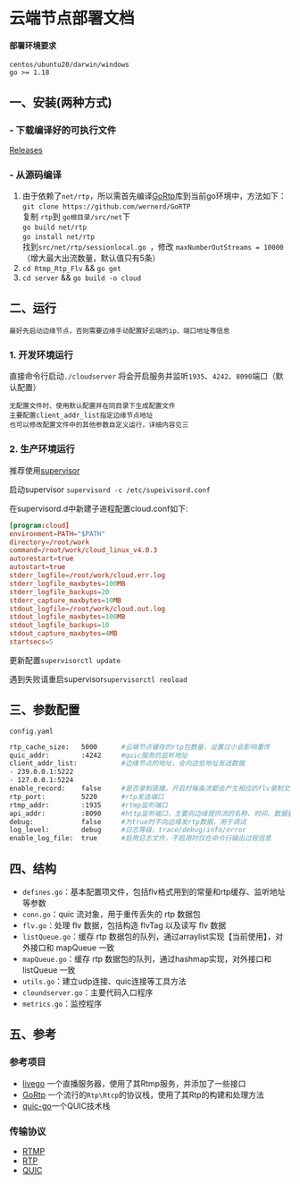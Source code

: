 # 云端节点部署文档

#### 部署环境要求

    centos/ubuntu20/darwin/windows
    go >= 1.18



## 一、安装(两种方式)

### - 下载编译好的可执行文件
[Releases](https://github.com/NOMADxzy/Rtp_Http_Flv/releases)

### - 从源码编译

1. 由于依赖了`net/rtp`，所以需首先编译[GoRtp](https://github.com/wernerd/GoRTP)库到当前go环境中，方法如下：<br/>
   `git clone https://github.com/wernerd/GoRTP` <br/>
   复制 `rtp`到 `go根目录/src/net`下 <br/>
   `go build net/rtp` <br/>
   `go install net/rtp`<br/>
   找到`src/net/rtp/sessionlocal.go `，修改 `maxNumberOutStreams = 10000`（增大最大出流数量，默认值只有5条）
2. `cd Rtmp_Rtp_Flv` && `go get`
3. `cd server` && `go build -o cloud`



## 二、运行

    最好先启动边缘节点，否则需要边缘手动配置好云端的ip、端口地址等信息

### 1. 开发环境运行

直接命令行启动`./cloudserver` 将会开启服务并监听`1935`、`4242`、`8090`端口（默认配置） <br/>

    无配置文件时、使用默认配置并在同目录下生成配置文件
    主要配置client_addr_list指定边缘节点地址
    也可以修改配置文件中的其他参数自定义运行，详细内容见三

### 2. 生产环境运行

推荐使用[supervisor](https://zhuanlan.zhihu.com/p/147305277) 

启动supervisor `supervisord -c /etc/supeivisord.conf`  

在supervisord.d中新建子进程配置cloud.conf如下:  
```conf
[program:cloud]
environment=PATH="$PATH"
directory=/root/work
command=/root/work/cloud_linux_v4.0.3
autorestart=true
autostart=true
stderr_logfile=/root/work/cloud.err.log
stderr_logfile_maxbytes=100MB
stderr_logfile_backups=20
stderr_capture_maxbytes=10MB
stdout_logfile=/root/work/cloud.out.log
stdout_logfile_maxbytes=100MB
stdout_logfile_backups=10
stdout_capture_maxbytes=4MB
startsecs=5
```

更新配置`supervisorctl update`  

遇到失败请重启supervisor`supervisorctl reoload`

## 三、参数配置
`config.yaml`

```bash
rtp_cache_size:   5000      #云端节点缓存的rtp包数量，设置过小会影响重传
quic_addr:        :4242     #quic服务的监听地址
client_addr_list:           #边缘节点的地址，会向这些地址发送数据
- 239.0.0.1:5222
- 127.0.0.1:5224
enable_record:    false     #是否录制直播，开启时每条流都会产生相应的flv录制文件
rtp_port:         5220      #rtp发送端口
rtmp_addr:        :1935     #rtmp监听端口
api_addr:         :8090     #http监听端口，主要向边缘提供流的名称、时间、数据量等信息
debug:            false     #为true时不向边缘发rtp数据，用于调试
log_level:        debug     #日志等级，trace/debug/info/error
enable_log_file:  true      #启用日志文件，不启用时仅在命令行输出过程信息
```



## 四、结构

- `defines.go`：基本配置项文件，包括flv格式用到的常量和rtp缓存、监听地址等参数
- `conn.go`：quic 流对象，用于重传丢失的 rtp 数据包
- `flv.go`：处理 flv 数据，包括构造 flvTag 以及读写 flv 数据
- `listQueue.go`：缓存 rtp 数据包的队列，通过arraylist实现【当前使用】，对外接口和 mapQueue 一致
- `mapQueue.go`：缓存 rtp 数据包的队列，通过hashmap实现，对外接口和 listQueue 一致
- `utils.go`：建立udp连接、quic连接等工具方法
- `cloundserver.go`：主要代码入口程序
- `metrics.go`：监控程序




## 五、参考

### 参考项目
- [livego](https://github.com/gwuhaolin/livego) 一个直播服务器，使用了其Rtmp服务，并添加了一些接口
- [GoRtp](https://github.com/wernerd/GoRTP) 一个流行的`Rtp\Rtcp`的协议栈，使用了其Rtp的构建和处理方法
- [quic-go](https://github.com/quic-go/quic-go)一个QUIC技术栈
### 传输协议
- [RTMP](https://github.com/melpon/rfc/blob/master/rtmp.md)
- [RTP](https://www.rfc-editor.org/rfc/rfc3550.html)
- [QUIC](https://datatracker.ietf.org/doc/html/rfc9000)

